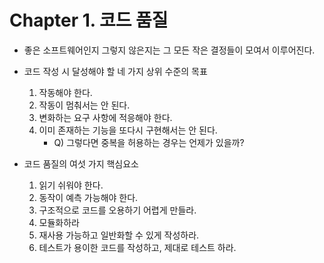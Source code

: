 # Chapter 1. 코드 품질

- 좋은 소프트웨어인지 그렇지 않은지는 그 모든 작은 결정들이 모여서 이루어진다.
- 코드 작성 시 달성해야 할 네 가지 상위 수준의 목표
  1. 작동해야 한다.
  2. 작동이 멈춰서는 안 된다.
  3. 변화하는 요구 사항에 적응해야 한다.
  4. 이미 존재하는 기능을 또다시 구현해서는 안 된다.
     - Q) 그렇다면 중복을 허용하는 경우는 언제가 있을까?

- 코드 품질의 여섯 가지 핵심요소
  1. 읽기 쉬워야 한다.
  2. 동작이 예측 가능해야 한다.
  3. 구조적으로 코드를 오용하기 어렵게 만들라.
  4. 모듈화하라
  5. 재사용 가능하고 일반화할 수 있게 작성하라.
  6. 테스트가 용이한 코드를 작성하고, 제대로 테스트 하라.